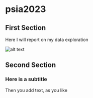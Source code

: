 # psia2023

## First Section

Here I will report on my data exploration

![alt text]([sciencespo_psia_graduation_ceremony_2023_rebeca_grynspan_d894b49ccd.png])

## Second Section

### Here is a subtitle

Then you add text, as you like
